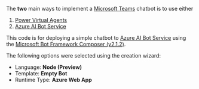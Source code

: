 The **two** main ways to implement a [Microsoft Teams](https://www.microsoft.com/en-us/microsoft-teams) chatbot is to use either
1. [Power Virtual Agents](https://powervirtualagents.microsoft.com/)
2. [Azure AI Bot Service](https://azure.microsoft.com/en-us/products/ai-services/ai-bot-service)

This code is for deploying a simple chatbot to [Azure AI Bot Service](https://azure.microsoft.com/en-us/products/ai-services/ai-bot-service) using the [Microsoft Bot Framework Composer (v2.1.2)](https://learn.microsoft.com/en-us/composer/introduction?tabs=v2x).

The following options were selected using the creation wizard:
- Language: **Node (Preview)**
- Template: **Empty Bot**
- Runtime Type: **Azure Web App**